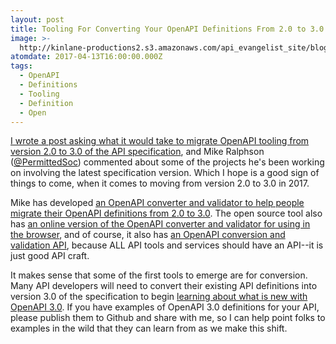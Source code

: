 ```yaml
---
layout: post
title: Tooling For Converting Your OpenAPI Definitions From 2.0 to 3.0
image: >-
  http://kinlane-productions2.s3.amazonaws.com/api_evangelist_site/blog/openapi_30_converter.png
atomdate: 2017-04-13T16:00:00.000Z
tags:
  - OpenAPI
  - Definitions
  - Tooling
  - Definition
  - Open
---
```

[I wrote a post asking what it would take to migrate OpenAPI tooling from version 2.0 to 3.0 of the API specification](http://apievangelist.com/2017/03/16/what-will-it-take-to-evolve-openapi-tooling-to-version-30/), and Mike Ralphson ([@PermittedSoc](https://twitter.com/PermittedSoc)) commented about some of the projects he's been working on involving the latest specification version. Which I hope is a good sign of things to come, when it comes to moving from version 2.0 to 3.0 in 2017.

Mike has developed [an OpenAPI converter and validator to help people migrate their OpenAPI definitions from 2.0 to 3.0](https://github.com/mermade/swagger2openapi). The open source tool also has [an online version of the OpenAPI converter and validator for using in the browser](https://openapi-converter.herokuapp.com/), and of course, it also has [an OpenAPI conversion and validation API](http://petstore.swagger.io/?url=https://openapi-converter.herokuapp.com/contract/swagger.json), because ALL API tools and services should have an API--it is just good API craft.

It makes sense that some of the first tools to emerge are for conversion. Many API developers will need to convert their existing API definitions into version 3.0 of the specification to begin [learning about what is new with OpenAPI 3.0](http://apievangelist.com/2017/01/25/the-openapi-specification-version-30-highlights/). If you have examples of OpenAPI 3.0 definitions for your API, please publish them to Github and share with me, so I can help point folks to examples in the wild that they can learn from as we make this shift.